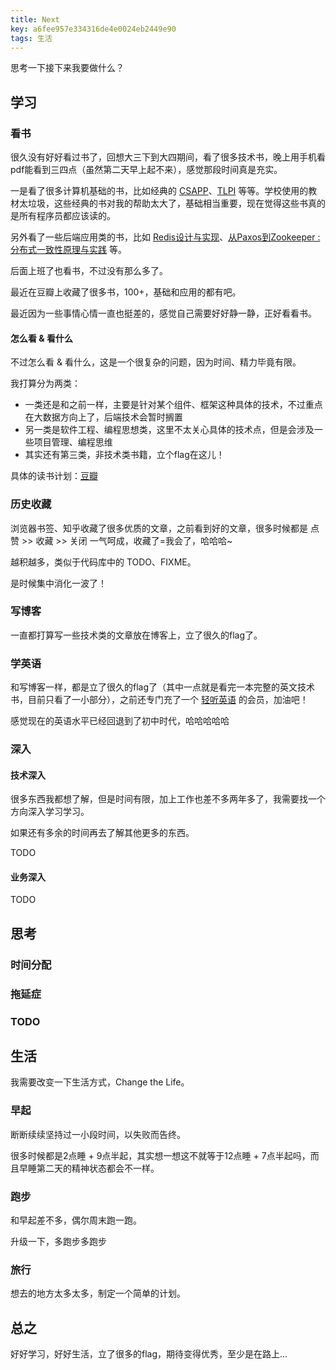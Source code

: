 ```yaml
---
title: Next
key: a6fee957e334316de4e0024eb2449e90
tags: 生活
---
```


思考一下接下来我要做什么？

<!--more-->

## 学习

### 看书

很久没有好好看过书了，回想大三下到大四期间，看了很多技术书，晚上用手机看pdf能看到三四点（虽然第二天早上起不来），感觉那段时间真是充实。

一是看了很多计算机基础的书，比如经典的 [CSAPP](https://book.douban.com/subject/26912767/)、[TLPI](https://book.douban.com/subject/25809330/) 等等。学校使用的教材太垃圾，这些经典的书对我的帮助太大了，基础相当重要，现在觉得这些书真的是所有程序员都应该读的。

另外看了一些后端应用类的书，比如 [Redis设计与实现](https://book.douban.com/subject/25900156/)、[从Paxos到Zookeeper : 分布式一致性原理与实践](https://book.douban.com/subject/26292004/) 等。

后面上班了也看书，不过没有那么多了。

最近在豆瓣上收藏了很多书，100+，基础和应用的都有吧。

最近因为一些事情心情一直也挺差的，感觉自己需要好好静一静，正好看看书。

#### 怎么看 & 看什么

不过怎么看 & 看什么，这是一个很复杂的问题，因为时间、精力毕竟有限。

我打算分为两类：

- 一类还是和之前一样，主要是针对某个组件、框架这种具体的技术，不过重点在大数据方向上了，后端技术会暂时搁置
- 另一类是软件工程、编程思想类，这里不太关心具体的技术点，但是会涉及一些项目管理、编程思维
- 其实还有第三类，非技术类书籍，立个flag在这儿！

具体的读书计划：[豆瓣](https://www.douban.com/people/172645101/)

### 历史收藏

浏览器书签、知乎收藏了很多优质的文章，之前看到好的文章，很多时候都是 点赞 >> 收藏 >> 关闭 一气呵成，收藏了=我会了，哈哈哈~

越积越多，类似于代码库中的 TODO、FIXME。

是时候集中消化一波了！

### 写博客

一直都打算写一些技术类的文章放在博客上，立了很久的flag了。

### 学英语

和写博客一样，都是立了很久的flag了（其中一点就是看完一本完整的英文技术书，目前只看了一小部分），之前还专门充了一个 [轻听英语](https://apps.apple.com/cn/app/id1411918373) 的会员，加油吧！

感觉现在的英语水平已经回退到了初中时代，哈哈哈哈哈

### 深入

#### 技术深入

很多东西我都想了解，但是时间有限，加上工作也差不多两年多了，我需要找一个方向深入学习学习。

如果还有多余的时间再去了解其他更多的东西。

TODO

#### 业务深入

TODO

## 思考

### 时间分配
### 拖延症
### TODO

## 生活

我需要改变一下生活方式，Change the Life。

### 早起

断断续续坚持过一小段时间，以失败而告终。

很多时候都是2点睡 + 9点半起，其实想一想这不就等于12点睡 + 7点半起吗，而且早睡第二天的精神状态都会不一样。

### 跑步

和早起差不多，偶尔周末跑一跑。

升级一下，多跑步多跑步

### 旅行

想去的地方太多太多，制定一个简单的计划。

## 总之

好好学习，好好生活，立了很多的flag，期待变得优秀，至少是在路上...
